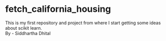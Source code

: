 # fetch_california_housing
This is my first repository and project from where I start getting some ideas about scikit learn.
<br>
By - Siddhartha Dhital

